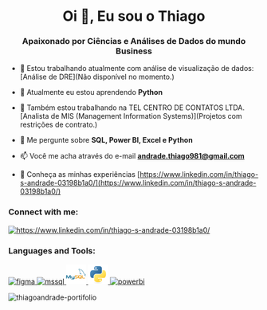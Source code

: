 <h1 align="center">Oi 👋, Eu sou o Thiago</h1>
<h3 align="center">Apaixonado por Ciências e Análises de Dados do mundo Business</h3>

- 🔭 Estou trabalhando atualmente com análise de visualização de dados: [Análise de DRE](Não disponível no momento.)

- 🌱 Atualmente eu estou aprendendo **Python**

- 👯 Também estou trabalhando na TEL CENTRO DE CONTATOS LTDA. [Analista de MIS (Management Information Systems)](Projetos com restrições de contrato.)

- 💬 Me pergunte sobre **SQL, Power BI, Excel e Python**

- 📫 Você me acha através do e-mail **andrade.thiago981@gmail.com**

- 📄 Conheça as minhas experiências [https://www.linkedin.com/in/thiago-s-andrade-03198b1a0/](https://www.linkedin.com/in/thiago-s-andrade-03198b1a0/)

<h3 align="left">Connect with me:</h3>
<p align="left">
<a href="https://linkedin.com/in/https://www.linkedin.com/in/thiago-s-andrade-03198b1a0/" target="blank"><img align="center" src="https://raw.githubusercontent.com/rahuldkjain/github-profile-readme-generator/master/src/images/icons/Social/linked-in-alt.svg" alt="https://www.linkedin.com/in/thiago-s-andrade-03198b1a0/" height="30" width="40" /></a>
</p>

<h3 align="left">Languages and Tools:</h3>
<p align="left"> 
  <a href="https://www.figma.com/" target="_blank" rel="noreferrer"> 
    <img src="https://www.vectorlogo.zone/logos/figma/figma-icon.svg" alt="figma" width="40" height="40"/> 
  </a> 
  <a href="https://www.microsoft.com/en-us/sql-server" target="_blank" rel="noreferrer"> 
    <img src="https://www.svgrepo.com/show/303229/microsoft-sql-server-logo.svg" alt="mssql" width="40" height="40"/> 
  </a> 
  <a href="https://www.mysql.com/" target="_blank" rel="noreferrer"> 
    <img src="https://raw.githubusercontent.com/devicons/devicon/master/icons/mysql/mysql-original-wordmark.svg" alt="mysql" width="40" height="40"/> 
  </a> 
  <a href="https://www.python.org" target="_blank" rel="noreferrer"> 
    <img src="https://raw.githubusercontent.com/devicons/devicon/master/icons/python/python-original.svg" alt="python" width="40" height="40"/> 
  </a> 
  <a href="https://powerbi.microsoft.com/" target="_blank" rel="noreferrer"> 
    <img src="https://www.vectorlogo.zone/logos/microsoft_powerbi/microsoft_powerbi-icon.svg" alt="powerbi" width="40" height="40"/> 
  </a>
</p>


<p><img align="center" src="https://github-readme-stats.vercel.app/api/top-langs?username=thiagoandrade-portifolio&show_icons=true&locale=en&layout=compact" alt="thiagoandrade-portifolio" /></p>
